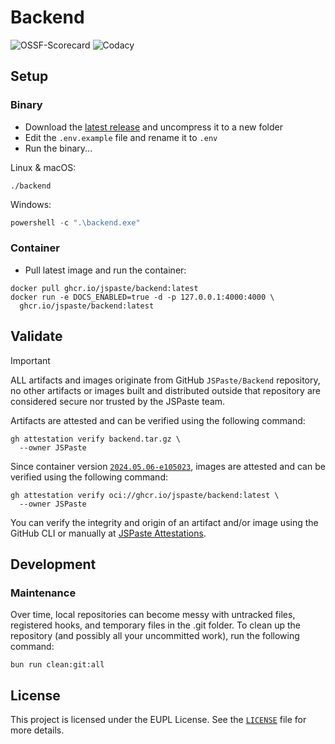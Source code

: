 # Backend

![OSSF-Scorecard](https://img.shields.io/ossf-scorecard/github.com/JSPaste/Backend?label=scorecard)
![Codacy](https://img.shields.io/codacy/grade/1a477cecd06e4007b276021962e180ae/stable)

## Setup

### Binary

- Download the [latest release](https://github.com/jspaste/backend/releases/latest) and uncompress it to a new folder
- Edit the `.env.example` file and rename it to `.env`
- Run the binary...

Linux & macOS:

```shell
./backend
```

Windows:

```powershell
powershell -c ".\backend.exe"
```

### Container

- Pull latest image and run the container:

```shell
docker pull ghcr.io/jspaste/backend:latest
docker run -e DOCS_ENABLED=true -d -p 127.0.0.1:4000:4000 \
  ghcr.io/jspaste/backend:latest
```

## Validate

> [!IMPORTANT]
> ALL artifacts and images originate from GitHub `JSPaste/Backend` repository, no other artifacts or
> images built and distributed outside that repository are considered secure nor trusted by the JSPaste team.

Artifacts are attested and can be verified using the following command:

```shell
gh attestation verify backend.tar.gz \
  --owner JSPaste
```

Since container version
[`2024.05.06-e105023`](https://github.com/orgs/jspaste/packages/container/backend/212635273?tag=2024.05.06-e105023),
images are attested and can be verified using the following command:

```shell
gh attestation verify oci://ghcr.io/jspaste/backend:latest \
  --owner JSPaste
```

You can verify the integrity and origin of an artifact and/or image using the GitHub CLI or manually
at [JSPaste Attestations](https://github.com/jspaste/backend/attestations).

## Development

### Maintenance

Over time, local repositories can become messy with untracked files, registered hooks, and temporary files in the .git
folder. To clean up the repository (and possibly all your uncommitted work), run the following command:

```shell
bun run clean:git:all
```

## License

This project is licensed under the EUPL License. See the [`LICENSE`](LICENSE) file for more details.
